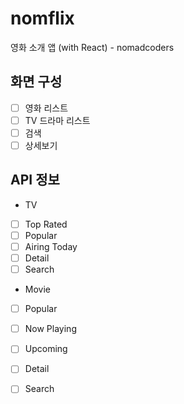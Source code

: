 # nomflix
영화 소개 앱 (with React) - nomadcoders

## 화면 구성
- [ ] 영화 리스트
- [ ] TV 드라마 리스트
- [ ] 검색
- [ ] 상세보기

## API 정보
- TV
- [ ] Top Rated
- [ ] Popular
- [ ] Airing Today
- [ ] Detail
- [ ] Search
- Movie
- [ ] Popular
- [ ] Now Playing
- [ ] Upcoming
- [ ] Detail
- [ ] Search



